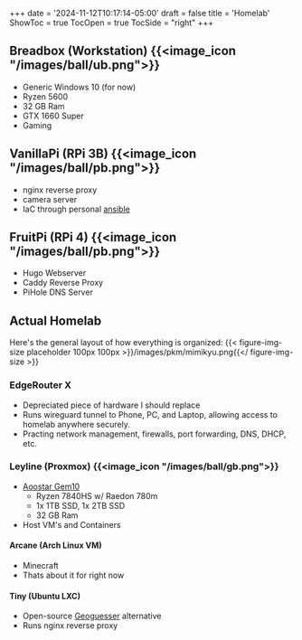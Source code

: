 +++
date = '2024-11-12T10:17:14-05:00'
draft = false
title = 'Homelab'
ShowToc = true
TocOpen = true
TocSide = "right"
+++
## Breadbox (Workstation) {{<image_icon "/images/ball/ub.png">}}
- Generic Windows 10 (for now)
- Ryzen 5600
- 32 GB Ram
- GTX 1660 Super
- Gaming
## VanillaPi (RPi 3B) {{<image_icon "/images/ball/pb.png">}}
- nginx reverse proxy
- camera server
- IaC through personal [ansible](https://github.com/ArcaneBow7258/ansible-pi)
## FruitPi (RPi 4) {{<image_icon "/images/ball/pb.png">}}
- Hugo Webserver
- Caddy Reverse Proxy
- PiHole DNS Server
## Actual Homelab
Here's the general layout of how everything is organized:
{{< figure-img-size placeholder 100px 100px >}}/images/pkm/mimikyu.png{{</ figure-img-size >}}
### EdgeRouter X
- Depreciated piece of hardware I should replace
- Runs wireguard tunnel to Phone, PC, and Laptop, allowing access to homelab anywhere securely.
- Practing network management, firewalls, port forwarding, DNS, DHCP, etc.
### Leyline (Proxmox) {{<image_icon "/images/ball/gb.png">}}
- [Aoostar Gem10](https://aoostar.com/products/aoostar-gem10-amd-ryzen-7-7840hs-mini-pc-with-win-11-pro-3-nvme-oculink-2-2-5g-lan?variant=47484035891498)
    - Ryzen 7840HS w/ Raedon 780m
    - 1x 1TB SSD, 1x 2TB SSD
    - 32 GB Ram
- Host VM's and Containers

#### Arcane (Arch Linux VM)
- Minecraft
- Thats about it for right now
#### Tiny (Ubuntu LXC)
- Open-source [Geoguesser](https://gitlab.com/glatteis/earthwalker) alternative
- Runs nginx reverse proxy
